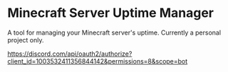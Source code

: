 # Minecraft Server Uptime Manager
A tool for managing your Minecraft server's uptime. Currently a personal project only.

https://discord.com/api/oauth2/authorize?client_id=1003532411356844142&permissions=8&scope=bot
